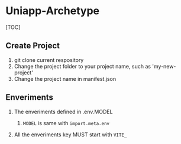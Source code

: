 # Uniapp-Archetype
[TOC]

## Create Project
1.	git clone current respository
2.	Change the project folder to your project name, such as 'my-new-project'
3.	Change the project name in manifest.json

## Enveriments
1.	The enveriments defined in .env.MODEL
	1.	`MODEL` is same with `import.meta.env`
	
1.	All the enveriments key MUST start with `VITE_`
## 